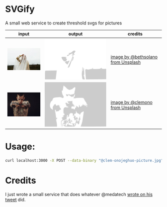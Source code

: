 # SVGify

A small web service to create threshold svgs for pictures

| input | output | credits |
| ----- | ------ | ------- |
| ![](./docs/beth-solano-picture.jpg) | ![](./docs/beth-solano-picture.svg) | [image by @bethsolano from Unsplash](https://unsplash.com/photos/VGkn9ENxLXM) |
| ![](./docs/clem-onojeghuo-picture.jpg) | ![](./docs/clem-onojeghuo-picture.svg) | [image by @clemono from Unsplash](https://unsplash.com/photos/WvS0rSIFAJE) |

# Usage:

```bash
curl localhost:3000 -X POST --data-binary "@clem-onojeghuo-picture.jpg"  > clem-onojeghuo-picture.svg
```

# Credits

I just wrote a small service that does whatever @medatech [wrote on his tweet](https://twitter.com/Martin_Adams/status/918481838347292678) did.
